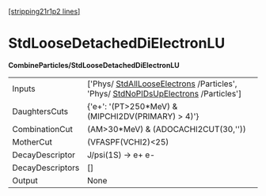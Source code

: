 [[stripping21r1p2 lines]](./stripping21r1p2-commonparticles)

# StdLooseDetachedDiElectronLU

**CombineParticles/StdLooseDetachedDiElectronLU**

|                  |                                                                                                                                                                          |
|------------------|--------------------------------------------------------------------------------------------------------------------------------------------------------------------------|
| Inputs           | ['Phys/ [StdAllLooseElectrons](./stripping21r1p2-stdalllooseelectrons) /Particles', 'Phys/ [StdNoPIDsUpElectrons](./stripping21r1p2-stdnopidsupelectrons) /Particles'] |
| DaughtersCuts    | {'e+': '(PT\>250\*MeV) & (MIPCHI2DV(PRIMARY) \> 4)'}                                                                                                                     |
| CombinationCut   | (AM\>30\*MeV) & (ADOCACHI2CUT(30,''))                                                                                                                                    |
| MotherCut        | (VFASPF(VCHI2)\<25)                                                                                                                                                      |
| DecayDescriptor  | J/psi(1S) -\> e+ e-                                                                                                                                                      |
| DecayDescriptors | []                                                                                                                                                                     |
| Output           | None                                                                                                                                                                     |
